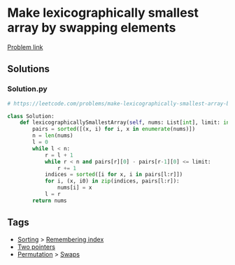 # Make lexicographically smallest array by swapping elements

[Problem link](https://leetcode.com/problems/make-lexicographically-smallest-array-by-swapping-elements/)

## Solutions


### Solution.py
```py
# https://leetcode.com/problems/make-lexicographically-smallest-array-by-swapping-elements/

class Solution:
    def lexicographicallySmallestArray(self, nums: List[int], limit: int) -> List[int]:
        pairs = sorted([(x, i) for i, x in enumerate(nums)])
        n = len(nums)
        l = 0
        while l < n:
            r = l + 1
            while r < n and pairs[r][0] - pairs[r-1][0] <= limit:
                r += 1
            indices = sorted([i for x, i in pairs[l:r]])
            for i, (x, i0) in zip(indices, pairs[l:r]):
                nums[i] = x
            l = r
        return nums
```
## Tags

* [Sorting](/Collections/sorting.md#sorting) > [Remembering index](/Collections/sorting.md#remembering-index)
* [Two pointers](/Collections/two-pointers.md#two-pointers)
* [Permutation](/Collections/permutation.md#permutation) > [Swaps](/Collections/permutation.md#swaps)
